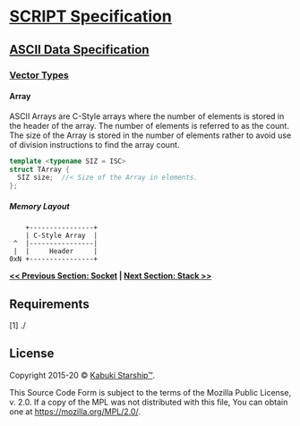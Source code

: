 # [SCRIPT Specification](../../)

## [ASCII Data Specification](../)

### [Vector Types](./)

#### Array

ASCII Arrays are C-Style arrays where the number of elements is stored in the header of the array. The number of elements is referred to as the count. The size of the Array is stored in the number of elements rather to avoid use of division instructions to find the array count.

```C++
template <typename SIZ = ISC>
struct TArray {
  SIZ size;  //< Size of the Array in elements.
};
```

##### Memory Layout

```AsciiArt
    +----------------+
    | C-Style Array  |
 ^  |----------------|
 |  |     Header     |
0xN +----------------+
```

**[<< Previous Section: Socket](./socket) | [Next Section: Stack >>](./stack)**

## Requirements

[1] ./

## License

Copyright 2015-20 © [Kabuki Starship™](https://kabukistarship.com).

This Source Code Form is subject to the terms of the Mozilla Public License, v. 2.0. If a copy of the MPL was not distributed with this file, You can obtain one at <https://mozilla.org/MPL/2.0/>.
